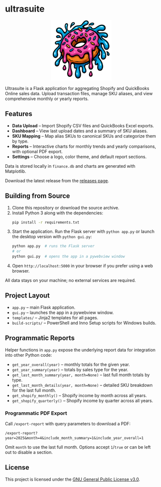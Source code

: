 # ultrasuite

<p align="center">
  <img src="static/ultrasuite-logo.png" alt="ultrasuite logo" width="200">
</p>

Ultrasuite is a Flask application for aggregating Shopify and QuickBooks Online sales data. Upload transaction files, manage SKU aliases, and view comprehensive monthly or yearly reports.

## Features

- **Data Upload** – Import Shopify CSV files and QuickBooks Excel exports.
- **Dashboard** – View last upload dates and a summary of SKU aliases.
- **SKU Mapping** – Map alias SKUs to canonical SKUs and categorize them by type.
- **Reports** – Interactive charts for monthly trends and yearly comparisons, with optional PDF export.
- **Settings** – Choose a logo, color theme, and default report sections.

Data is stored locally in `finance.db` and charts are generated with Matplotlib.

Download the latest release from the [releases page](https://github.com/example/ultrasuite/releases).

## Building from Source

1. Clone this repository or download the source archive.
2. Install Python 3 along with the dependencies:
   ```bash
   pip install -r requirements.txt
   ```
3. Start the application. Run the Flask server with `python app.py` or launch
   the desktop version with `python gui.py`:
   ```bash
   python app.py  # runs the Flask server
   # or
   python gui.py  # opens the app in a pywebview window
   ```
4. Open `http://localhost:5000` in your browser if you prefer using a web browser.

All data stays on your machine; no external services are required.

## Project Layout

- `app.py` – main Flask application.
- `gui.py` – launches the app in a pywebview window.
- `templates/` – Jinja2 templates for all pages.
- `build-scripts/` – PowerShell and Inno Setup scripts for Windows builds.

## Programmatic Reports

Helper functions in `app.py` expose the underlying report data for integration into other Python code:

- `get_year_overall(year)` – monthly totals for the given year.
- `get_year_summary(year)` – totals by sales type for the year.
- `get_last_month_summary(year, month=None)` – last full month totals by type.
- `get_last_month_details(year, month=None)` – detailed SKU breakdown for the last full month.
- `get_shopify_monthly()` – Shopify income by month across all years.
- `get_shopify_quarterly()` – Shopify income by quarter across all years.

### Programmatic PDF Export

Call `/export-report` with query parameters to download a PDF:

```
/export-report?year=2025&month=4&include_month_summary=1&include_year_overall=1
```

Omit `month` to use the last full month. Options accept `1`/`true` or can be left out to disable a section.

## License

This project is licensed under the [GNU General Public License v3.0](LICENSE).
